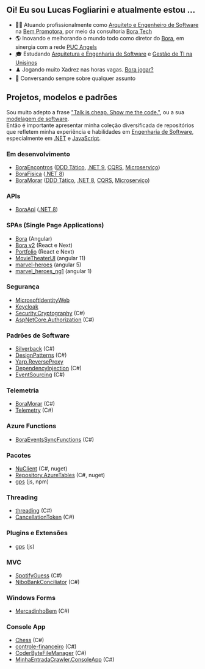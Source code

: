 ## Oi! Eu sou Lucas Fogliarini e atualmente estou ...

- 👨‍💻 Atuando profissionalmente como [Arquiteto e Engenheiro de Software](https://github.com/lucasfogliarini/lucasfogliarini/blob/main/Tecnologista.md) na [Bem Promotora](https://www.linkedin.com/company/bempromotora/about/), por meio da consultoria [Bora Tech](https://www.linkedin.com/company/bora-tech/)
- 🌎 Inovando e melhorando o mundo todo como diretor do [Bora](https://bora.host/), em sinergia com a rede [PUC Angels](https://lu.ma/pucangels-rs)
- 🎓 Estudando [Arquitetura e Engenharia de Software](https://github.com/lucasfogliarini/lucasfogliarini/blob/main/Tecnologista.md) e [Gestão de TI na Unisinos](https://ead.unisinos.br/cursos-graduacao/gestao-da-tecnologia-da-informacao)
- ♟️ Jogando muito Xadrez nas horas vagas. [Bora jogar?](https://chess.com/member/lucasfogliarini) 
- 💬 Conversando sempre sobre qualquer assunto

## Projetos, modelos e padrões
Sou muito adepto a frase ["Talk is cheap. Show me the code."](https://chatgpt.com/share/ebca0102-d6c8-4d46-b103-79b84f36e5de), ou a sua [modelagem de software](https://chatgpt.com/share/689f75b3-d508-8013-b768-bc05cf2a1065).  
Então é importante apresentar minha coleção diversificada de repositórios que refletem minha experiência e habilidades em [Engenharia de Software](https://github.com/lucasfogliarini/lucasfogliarini/blob/main/Tecnologista.md), especialmente em [.NET](http://chatgpt.com/?q=.NET) e [JavaScript](http://chatgpt.com/?q=JavaScript).

### Em desenvolvimento 
- [BoraEncontros](https://github.com/lucasfogliarini/BoraEncontros) ([DDD Tático](https://chatgpt.com/?q=DDD%20T%C3%A1tico%20e%204%20Layers), [.NET 9](http://chatgpt.com/?q=.NET%209), [CQRS](https://chatgpt.com/?q=CQRS), [Microserviço](https://chatgpt.com/?q=microserviço))
- [BoraFisica](https://github.com/lucasfogliarini/BoraFisica) ([.NET 8](http://chatgpt.com/?q=.NET%208))
- [BoraMorar](https://github.com/lucasfogliarini/BoraMorar) ([DDD Tático](https://chatgpt.com/?q=DDD%20T%C3%A1tico%20e%204%20Layers), [.NET 8](http://chatgpt.com/?q=.NET%208), [CQRS](https://chatgpt.com/?q=CQRS), [Microserviço](https://chatgpt.com/?q=microserviço))

### APIs
- [BoraApi](https://github.com/lucasfogliarini/bora-api) ([.NET 8](http://chatgpt.com/?q=.NET%208))

### SPAs (Single Page Applications)
- [Bora](https://github.com/lucasfogliarini/bora) (Angular)
- [Bora v2](https://github.com/lucasfogliarini/bora-v2) (React e Next)
- [Portfolio](https://github.com/lucasfogliarini/portfolio) (React e Next)
- [MovieTheaterUI](https://github.com/lucasfogliarini/MovieTheaterUI) (angular 11)
- [marvel-heroes](https://github.com/lucasfogliarini/marvel-heroes) (angular 5)
- [marvel_heroes_ng1](https://github.com/lucasfogliarini/marvel_heroes_ng1) (angular 1)

### Segurança
- [MicrosoftIdentityWeb](https://github.com/lucasfogliarini/MicrosoftIdentityWeb)
- [Keycloak](https://github.com/lucasfogliarini/Keycloak)
- [Security.Cryptography](https://github.com/lucasfogliarini/Security.Cryptography) (C#)
- [AspNetCore.Authorization](https://github.com/lucasfogliarini/AspNetCore.Authorization) (C#)

### Padrões de Software
- [Silverback](https://github.com/lucasfogliarini/Silverback) (C#)
- [DesignPatterns](https://github.com/lucasfogliarini/DesignPatterns) (C#)
- [Yarp.ReverseProxy](https://github.com/lucasfogliarini/yarp-load-balancing)
- [DependencyInjection](https://github.com/lucasfogliarini/DependencyInjection) (C#)
- [EventSourcing](https://github.com/lucasfogliarini/EventSourcing) (C#)

### Telemetria
- [BoraMorar](https://github.com/lucasfogliarini/BoraMorar) (C#)
- [Telemetry](https://github.com/lucasfogliarini/Telemetry) (C#)

### Azure Functions
- [BoraEventsSyncFunctions](https://github.com/lucasfogliarini/BoraEventsSyncFunctions) (C#)

### Pacotes
- [NuClient](https://github.com/lucasfogliarini/NuClient) (C#, nuget)
- [Repository.AzureTables](https://github.com/lucasfogliarini/Repository.AzureTables) (C#, nuget)
- [gps](https://github.com/lucasfogliarini/gps) (js, npm)

### Threading
- [threading](https://github.com/lucasfogliarini/threading) (C#)
- [CancellationToken](https://github.com/lucasfogliarini/CancellationToken) (C#)

### Plugins e Extensões
- [gps](https://github.com/lucasfogliarini/gps) (js)

### MVC
- [SpotifyGuess](https://github.com/lucasfogliarini/SpotifyGuess) (C#)
- [NiboBankConciliator](https://github.com/lucasfogliarini/NiboBankConciliator) (C#)  

### Windows Forms
- [MercadinhoBem](https://github.com/lucasfogliarini/MercadinhoBem) (C#)
  
### Console App
- [Chess](https://github.com/lucasfogliarini/chess) (C#)
- [controle-financeiro](https://github.com/lucasfogliarini/controle-financeiro) (C#)
- [CoderByteFileManager](https://github.com/lucasfogliarini/CoderByteFileManager) (C#)
- [MinhaEntradaCrawler.ConsoleApp](https://github.com/lucasfogliarini/MinhaEntradaCrawler.ConsoleApp) (C#)



